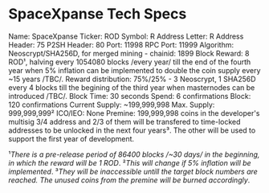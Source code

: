 # SpaceXpanse Tech Specs 

Name: SpaceXpanse
Ticker: ROD
Symbol: Ɍ
Address Letter: R
Address Header: 75
P2SH Header: 80
Port: 11998
RPC Port: 11999
Algorithm: Neoscrypt/SHA256D, for merged mining - chainid: 1899
Block Reward: 8 ROD¹, halving every 1054080 blocks /every year/ till the end of the fourth year when 5% inflation can be implemented to double the coin supply every ~15 years /TBC/.
Reward distribution: 75%/25% - 3 Neoscrypt, 1 SHA256D every 4 blocks till the begining of the third year when masternodes can be introduced /TBC/.
Block Time: 30 seconds
Spend: 6 confirmations
Block: 120 confirmations
Current Supply: ~199,999,998
Max. Supply: 999,999,999²
ICO/IEO: None
Premine: 199,999,998 coins in the developer's multisig 3/4 address and 2/3 of them 
will be transfered to time-locked addresses to be unlocked in the next four years³. 
The other will be used to support the first year of development.

¹*There is a pre-release period of 86400 blocks /~30 days/ in the beginning, in which the reward will be 1 ROD*.
²*This will change if 5% inflation will be implemented*.
³*They will be inaccessible untill the target block numbers are reached. The unused coins from the premine will be burned accordingly*.